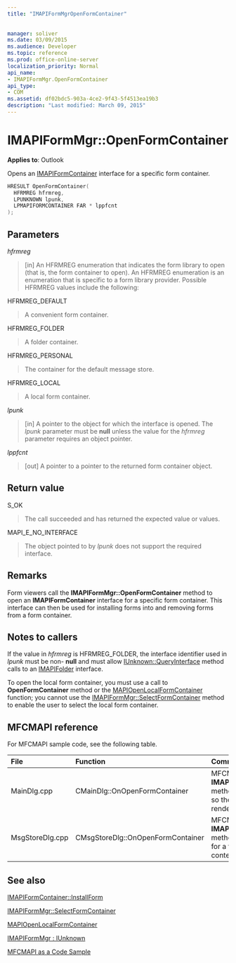```yaml
---
title: "IMAPIFormMgrOpenFormContainer"
 
 
manager: soliver
ms.date: 03/09/2015
ms.audience: Developer
ms.topic: reference
ms.prod: office-online-server
localization_priority: Normal
api_name:
- IMAPIFormMgr.OpenFormContainer
api_type:
- COM
ms.assetid: df02bdc5-903a-4ce2-9f43-5f4513ea19b3
description: "Last modified: March 09, 2015"
---
```


# IMAPIFormMgr::OpenFormContainer

  
  
**Applies to**: Outlook 
  
Opens an [IMAPIFormContainer](imapiformcontaineriunknown.md) interface for a specific form container. 
  
```cpp
HRESULT OpenFormContainer(
  HFRMREG hfrmreg,
  LPUNKNOWN lpunk,
  LPMAPIFORMCONTAINER FAR * lppfcnt
);
```

## Parameters

 _hfrmreg_
  
> [in] An HFRMREG enumeration that indicates the form library to open (that is, the form container to open). An HFRMREG enumeration is an enumeration that is specific to a form library provider. Possible HFRMREG values include the following:
    
HFRMREG_DEFAULT 
  
> A convenient form container.
    
HFRMREG_FOLDER 
  
> A folder container. 
    
HFRMREG_PERSONAL 
  
> The container for the default message store. 
    
HFRMREG_LOCAL 
  
> A local form container. 
    
 _lpunk_
  
> [in] A pointer to the object for which the interface is opened. The  _lpunk_ parameter must be **null** unless the value for the  _hfrmreg_ parameter requires an object pointer. 
    
 _lppfcnt_
  
> [out] A pointer to a pointer to the returned form container object.
    
## Return value

S_OK 
  
> The call succeeded and has returned the expected value or values.
    
MAPI_E_NO_INTERFACE 
  
> The object pointed to by  _lpunk_ does not support the required interface. 
    
## Remarks

Form viewers call the **IMAPIFormMgr::OpenFormContainer** method to open an **IMAPIFormContainer** interface for a specific form container. This interface can then be used for installing forms into and removing forms from a form container. 
  
## Notes to callers

If the value in  _hfrmreg_ is HFRMREG_FOLDER, the interface identifier used in  _lpunk_ must be non- **null** and must allow [IUnknown::QueryInterface](http://msdn.microsoft.com/en-us/library/ms682521%28v=VS.85%29.aspx) method calls to an [IMAPIFolder](imapifolderimapicontainer.md) interface. 
  
To open the local form container, you must use a call to **OpenFormContainer** method or the [MAPIOpenLocalFormContainer](mapiopenlocalformcontainer.md) function; you cannot use the [IMAPIFormMgr::SelectFormContainer](imapiformmgr-selectformcontainer.md) method to enable the user to select the local form container. 
  
## MFCMAPI reference

For MFCMAPI sample code, see the following table.
  
|**File**|**Function**|**Comment**|
|:-----|:-----|:-----|
|MainDlg.cpp  <br/> |CMainDlg::OnOpenFormContainer  <br/> |MFCMAPI uses the **IMAPIFormMgr::OpenFormContainer** method to retrieve a form container so the container's contents can be rendered.  <br/> |
|MsgStoreDlg.cpp  <br/> |CMsgStoreDlg::OnOpenFormContainer  <br/> |MFCMAPI uses the **IMAPIFormMgr::OpenFormContainer** method to retrieve a form container for a folder so the container's contents can be rendered.  <br/> |
   
## See also



[IMAPIFormContainer::InstallForm](imapiformcontainer-installform.md)
  
[IMAPIFormMgr::SelectFormContainer](imapiformmgr-selectformcontainer.md)
  
[MAPIOpenLocalFormContainer](mapiopenlocalformcontainer.md)
  
[IMAPIFormMgr : IUnknown](imapiformmgriunknown.md)


[MFCMAPI as a Code Sample](mfcmapi-as-a-code-sample.md)


